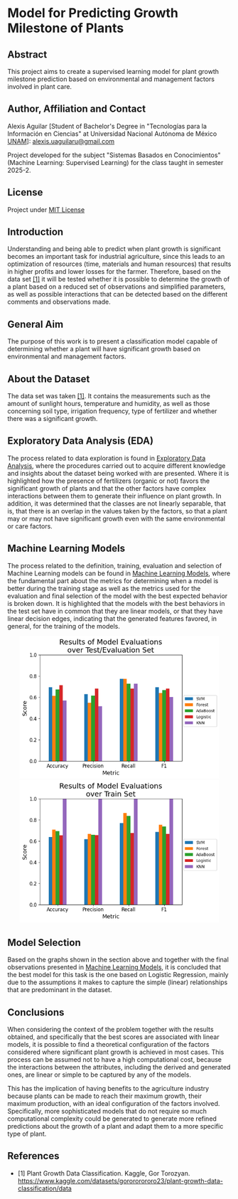# Model for Predicting Growth Milestone of Plants

## Abstract
This project aims to create a supervised learning model for plant growth milestone prediction based on environmental and management factors involved in plant care.

## Author, Affiliation and Contact
Alexis Aguilar [Student of Bachelor's Degree in "Tecnologías para la Información en Ciencias" at Universidad Nacional Autónoma de México [UNAM](https://www.unam.mx/)]: alexis.uaguilaru@gmail.com

Project developed for the subject "Sistemas Basados en Conocimientos" (Machine Learning: Supervised Learning) for the class taught in semester 2025-2.

## License
Project under [MIT License](LICENSE)

## Introduction
Understanding and being able to predict when plant growth is significant becomes an important task for industrial agriculture, since this leads to an optimization of resources (time, materials and human resources) that results in higher profits and lower losses for the farmer. Therefore, based on the data set [[1]](#references) it will be tested whether it is possible to determine the growth of a plant based on a reduced set of observations and simplified parameters, as well as possible interactions that can be detected based on the different comments and observations made.

## General Aim
The purpose of this work is to present a classification model capable of determining whether a plant will have significant growth based on environmental and management factors.

## About the Dataset
The data set was taken [[1]](#references). It contains the measurements such as the amount of sunlight hours, temperature and humidity, as well as those concerning soil type, irrigation frequency, type of fertilizer and whether there was a significant growth.

## Exploratory Data Analysis (EDA)
The process related to data exploration is found in [Exploratory Data Analysis](./ExploratoryDataAnalysis/ExploratoryDataAnalysis.ipynb), where the procedures carried out to acquire different knowledge and insights about the dataset being worked with are presented. Where it is highlighted how the presence of fertilizers (organic or not) favors the significant growth of plants and that the other factors have complex interactions between them to generate their influence on plant growth. In addition, it was determined that the classes are not linearly separable, that is, that there is an overlap in the values taken by the factors, so that a plant may or may not have significant growth even with the same environmental or care factors.

## Machine Learning Models
The process related to the definition, training, evaluation and selection of Machine Learning models can be found in [Machine Learning Models](./Model/MachineLearningModel.ipynb), where the fundamental part about the metrics for determining when a model is better during the training stage as well as the metrics used for the evaluation and final selection of the model with the best expected behavior is broken down. It is highlighted that the models with the best behaviors in the test set have in common that they are linear models, or that they have linear decision edges, indicating that the generated features favored, in general, for the training of the models.
<div style="text-align: center;">
  <img src="./Documentation/Resources/5_2.png" width=450>
  <img src="./Documentation/Resources/5_1.png" width=450>
</div>

## Model Selection
Based on the graphs shown in the section above and together with the final observations presented in [Machine Learning Models](./Model/MachineLearningModel.ipynb), it is concluded that the best model for this task is the one based on Logistic Regression, mainly due to the assumptions it makes to capture the simple (linear) relationships that are predominant in the dataset.

## Conclusions
When considering the context of the problem together with the results obtained, and specifically that the best scores are associated with linear models, it is possible to find a theoretical configuration of the factors considered where significant plant growth is achieved in most cases. This process can be assumed not to have a high computational cost, because the interactions between the attributes, including the derived and generated ones, are linear or simple to be captured by any of the models.

This has the implication of having benefits to the agriculture industry because plants can be made to reach their maximum growth, their maximum production, with an ideal configuration of the factors involved. Specifically, more sophisticated models that do not require so much computational complexity could be generated to generate more refined predictions about the growth of a plant and adapt them to a more specific type of plant.

## References
* [1] Plant Growth Data Classification. Kaggle, Gor Torozyan. https://www.kaggle.com/datasets/gorororororo23/plant-growth-data-classification/data